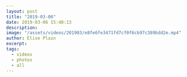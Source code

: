 ```yaml
---
layout: post
title: "2019-03-06"
date: 2019-03-06 15:40:13
description: 
image: "/assets/videos/201903/e8fe6fe3471fd7cf0f6cb97c389bdd2e.mp4"
author: Elise Plain
excerpt: 
tags: 
  - videos
  - photos
  - all
---
```



<p></p>
